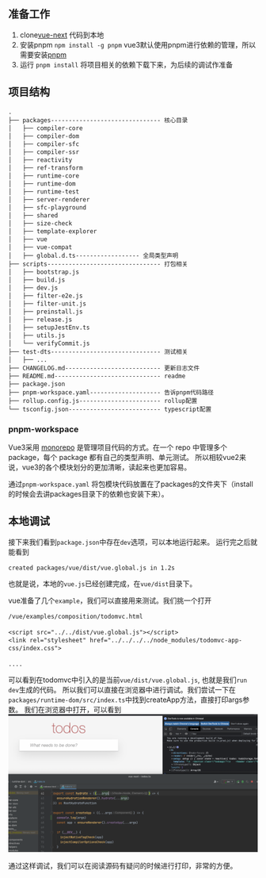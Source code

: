 
## 准备工作

1. clone[vue-next](https://github.com/vuejs/vue-next.git) 代码到本地
2. 安装pnpm `npm install -g pnpm` vue3默认使用pnpm进行依赖的管理，所以需要安装[pnpm](https://www.pnpm.cn/npmrc)
3. 运行 `pnpm install` 将项目相关的依赖下载下来，为后续的调试作准备

## 项目结构
```
.
├── packages------------------------------- 核心目录
│   ├── compiler-core
│   ├── compiler-dom
│   ├── compiler-sfc
│   ├── compiler-ssr
│   ├── reactivity
│   ├── ref-transform
│   ├── runtime-core
│   ├── runtime-dom
│   ├── runtime-test
│   ├── server-renderer
│   ├── sfc-playground
│   ├── shared
│   ├── size-check
│   ├── template-explorer
│   ├── vue
│   ├── vue-compat
│   ├── global.d.ts------------------ 全局类型声明
├── scripts-------------------------------- 打包相关
│   ├── bootstrap.js
│   ├── build.js
│   ├── dev.js
│   ├── filter-e2e.js
│   ├── filter-unit.js
│   ├── preinstall.js
│   ├── release.js
│   ├── setupJestEnv.ts
│   ├── utils.js
│   └── verifyCommit.js
├── test-dts------------------------------- 测试相关
│   ├── ...
├── CHANGELOG.md--------------------------- 更新日志文件
├── README.md------------------------------ readme
├── package.json
├── pnpm-workspace.yaml-------------------- 告诉pnpm代码路径
├── rollup.config.js----------------------- rollup配置
└── tsconfig.json-------------------------- typescript配置

```

### pnpm-workspace
Vue3采用 [monorepo](https://segmentfault.com/a/1190000039157365) 是管理项目代码的方式。在一个 repo 中管理多个package，每个 package 都有自己的类型声明、单元测试。
所以相较vue2来说，vue3的各个模块划分的更加清晰，读起来也更加容易。

通过`pnpm-workspace.yaml` 将包模块代码放置在了packages的文件夹下（install的时候会去讲packages目录下的依赖也安装下来）。


## 本地调试
接下来我们看到`package.json`中存在`dev`选项，可以本地运行起来。
运行完之后就能看到
```
created packages/vue/dist/vue.global.js in 1.2s
```
也就是说，本地的`vue.js`已经创建完成，在`vue/dist`目录下。

vue准备了几个`example`，我们可以直接用来测试。我们挑一个打开
```
/vue/examples/composition/todomvc.html

<script src="../../dist/vue.global.js"></script>
<link rel="stylesheet" href="../../../../node_modules/todomvc-app-css/index.css">

....
```
可以看到在todomvc中引入的是当前`vue/dist/vue.global.js`, 也就是我们`run dev`生成的代码。 
所以我们可以直接在浏览器中进行调试。我们尝试一下在`packages/runtime-dom/src/index.ts`中找到createApp方法，直接打印args参数。
我们在浏览器中打开，可以看到
![todomvc.png](asserts/todomvc.png)

通过这样调试，我们可以在阅读源码有疑问的时候进行打印，非常的方便。
